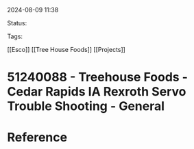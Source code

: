 
2024-08-09 11:38

Status:

Tags:

[[Esco]] 
[[Tree House Foods]]
[[Projects]]
# 51240088 - Treehouse Foods - Cedar Rapids IA Rexroth Servo Trouble Shooting - General


# Reference
